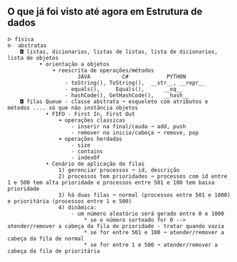 ## O que já foi visto até agora em Estrutura de dados
    ᐅ física
    ᐅ  abstratas
        ◘ listas, dicionarios, listas de listas, lista de dicionarios, lista de objetos
              • orientação a objetos
                  ➜ reescrita de operações/métodos
                          JAVA          C#            PYTHON
                      - toString(), ToString(),  __str__, __repr__
                      - equals(),     Equals(),      __eq__
                      - hashCode(), GetHashCode(),   __hash__
        ◘ filas Queue - classe abstrata ➞ esqueleto com atributos e métodos .... só que não instância objetos
                • FIFO - First In, First Out
                    ➜ operações classicas 
                        - inserir na final/cauda ➞ add, push 
                        - remover no inicio/cabeça ➞ remove, pop
                    ➜ operações herdadas
                        - size
                        - contains
                        - indexOf
                • Cenário de aplicação de filas
                    1) gerenciar processos ➞ id, descrição
                    2) processos tem prioridades ➞ processos com id entre 1 e 500 tem alta prioridade e processos entre 501 e 100 tem baixa prioridade
                    3) há duas filas ➞ normal (processos entre 501 e 1000) e prioritária (processos entre 1 e 500)
                    4) dinâmica:
                        - um número aleatório será gerado entre 0 e 1000
                            * se o número sorteado for 0 --> atender/remover a cabeça da fila de prioridade - tratar quando vazia
                            * se for entre 501 e 100 ➞ atender/remover a cabeça da fila de normal
                            * se for entre 1 e 500 ➞ atender/remover a cabeça da fila de prioritária
